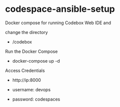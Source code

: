 # codespace-ansible-setup

Docker compose for running Codebox Web IDE and


change the directory
   -  /codebox

Run the Docker Compose

   - docker-compose up -d

Access Credentials

   - http://ip:8000

   - username: devops
   - password: codespaces
